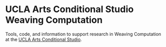 # UCLA Arts Conditional Studio Weaving Computation

Tools, code, and information to support research in Weaving Computation at the [UCLA Arts Conditional Studio](https://conditional.arts.ucla.edu/).

